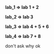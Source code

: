 **lab_1 => lab 1 + 2**

**lab_2 => lab 3**

**lab_3 => lab 4 + 5 + 6**

**lab_4 => lab 7 + 8**

don't ask why ok
